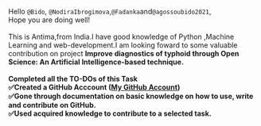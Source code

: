 Hello `@Bido`, `@NodiraIbrogimova`,`@Fadanka`and`@agossoubido2021`,
<br>
Hope you are doing well!
<br>
<br>
This is Antima,from India.I have good knowledge of Python ,Machine Learning and web-development.I am looking foward to some valuable contribution on project <b>Improve diagnostics of typhoid through Open Science: An Artificial Intelligence-based technique<b>.<br><br>
<b>Completed all the TO-DOs of this Task </b><br>
:white_check_mark:Created a GitHub Acccount ([My GitHub Account](https://github.com/AntimaDwivedi))<br>
:white_check_mark:Gone through documentation on basic knowledge on how to use, write and contribute on GitHub.<br>
:white_check_mark:Used acquired knowledge to contribute to a selected task.<br>
 
